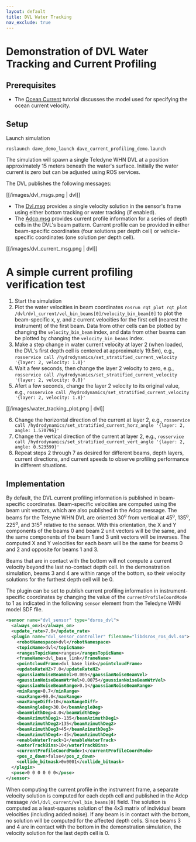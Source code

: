 ```yaml
---
layout: default
title: DVL Water Tracking
nav_exclude: true
---
```


# Demonstration of DVL Water Tracking and Current Profiling

## Prerequisites

* The [Ocean Current](ocean-current) tutorial discusses the model used for specifying the ocean current velocity.

## Setup

Launch simulation
```
roslaunch dave_demo_launch dave_current_profiling_demo.launch
```

The simulation will spawn a single Teledyne WHN DVL at a position approximately 15 meters beneath the water's surface.  Initially the water current is zero but can be adjusted using ROS services.

The DVL publishes the following messages:

[[/images/dvl_msgs.png | dvl]]


* The [Dvl.msg](https://github.com/Field-Robotics-Lab/ds_msgs/blob/nps_dev/ds_sensor_msgs/msg/Dvl.msg) provides a single velocity solution in the sensor's frame using either bottom tracking or water tracking (if enabled).
* The [Adcp.msg](https://github.com/Field-Robotics-Lab/ds_msgs/blob/nps_dev/ds_sensor_msgs/msg/Adcp.msg) provides current profile information for a series of depth cells in the DVL's beam pattern.  Current profile can be provided in either beam-specific coordinates (four solutions per depth cell) or vehicle-specific coordinates (one solution per depth cell).

[[/images/dvl_current_msg.png | dvl]]


# A simple current profiling verification test

1. Start the simulation
2. Plot the water velocities in beam coordinates
```rosrun rqt_plot rqt_plot /dvl/dvl_current/vel_bin_beams[0]/velocity_bin_beam[0]```
to plot the beam-specific x, y, and z current velocities for the first cell (nearest the instrument) of the first beam.  Data from other cells can be plotted by changing the `velocity_bin_beam` index, and data from other beams can be plotted by changing the `velocity_bin_beams` index.
3. Make a step change in water current velocity at layer 2 (when loaded, the DVL's first depth cell is centered at approximately 19.5m), e.g., `rosservice call /hydrodynamics/set_stratified_current_velocity '{layer: 2, velocity: 1.0}'`
4. Wait a few seconds, then change the layer 2 velocity to zero, e.g., `rosservice call /hydrodynamics/set_stratified_current_velocity '{layer: 2, velocity: 0.0}'`
5. Afert a few seconds, change the layer 2 velocity to its original value, e.g., `rosservice call /hydrodynamics/set_stratified_current_velocity '{layer: 2, velocity: 1.8}'`

[[/images/water_tracking_plot.png | dvl]]

6. Change the horizontal direction of the current at layer 2, e.g., `rosservice call /hydrodynamics/set_stratified_current_horz_angle '{layer: 2, angle: 1.570796}'`
7. Change the vertical direction of the current at layer 2, e.g., `rosservice call /hydrodynamics/set_stratified_current_vert_angle '{layer: 2, angle: 0.523599}'`
8. Repeat steps 2 through 7 as desired for different beams, depth layers, current directions, and current speeds to observe profiling performance in different situations.

## Implementation

By default, the DVL current profiling information is published in beam-specific coordinates.  Beam-specific velocities are computed using the beam unit vectors, which are also published in the Adcp message.  The beams for the Teleyne WHN DVL are oriented 30<sup>o</sup> from vertical at 45<sup>o</sup>, 135<sup>o</sup>, 225<sup>o</sup>, and  315<sup>o</sup> relative to the sensor.  With this orientation, the X and Y components of the beams 0 and beam 2 unit vectors will be the same, and the same components of the beam 1 and 3 unit vectors will be inverses.  The computed X and Y velocities for each beam will be the same for beams 0 and 2 and opposite for beams 1 and 3.

Beams that are in contact with the bottom will not compute a current velocity beyond the last no-contact depth cell.  In the demonstration simulation, beams 3 and 4 are within range of the bottom, so their velocity solutions for the furthest depth cell will be 0.

The plugin can be set to publish current profiling information in instrument-specific coordinates by changing the value of the `currentProfileCoordMode` to 1 as indicated in the following `sensor` element from the Teledyne WHN model SDF file.

```xml
<sensor name="dvl_sensor" type="dsros_dvl">
  <always_on>1</always_on>
  <update_rate>7.0</update_rate>
  <plugin name="dvl_sensor_controller" filename="libdsros_ros_dvl.so">
    <robotNamespace>dvl</robotNamespace>
    <topicName>dvl</topicName>
    <rangesTopicName>ranges</rangesTopicName>
    <frameName>dvl_base_link</frameName>
    <pointcloudFrame>dvl_base_link</pointcloudFrame>
    <updateRateHZ>7.0</updateRateHZ>
    <gaussianNoiseBeamVel>0.005</gaussianNoiseBeamVel>
    <gaussianNoiseBeamWtrVel>0.0075</gaussianNoiseBeamWtrVel>
    <gaussianNoiseBeamRange>0.1</gaussianNoiseBeamRange>
    <minRange>0.7</minRange>
    <maxRange>90.0</maxRange>
    <maxRangeDiff>10</maxRangeDiff>
    <beamAngleDeg>30.0</beamAngleDeg>
    <beamWidthDeg>4.0</beamWidthDeg>
    <beamAzimuthDeg1>-135</beamAzimuthDeg1>
    <beamAzimuthDeg2>135</beamAzimuthDeg2>
    <beamAzimuthDeg3>45</beamAzimuthDeg3>
    <beamAzimuthDeg4>-45</beamAzimuthDeg4>
    <enableWaterTrack>1</enableWaterTrack>
    <waterTrackBins>10</waterTrackBins>
    <currentProfileCoordMode>1</currentProfileCoordMode>
    <pos_z_down>false</pos_z_down>
    <collide_bitmask>0x0001</collide_bitmask>
  </plugin>
  <pose>0 0 0 0 0 0</pose>
</sensor>
```
When computing the current profile in the instrument frame, a separate velocity solution is computed for each depth cell and published in the Adcp message `/dvl/dvl_current/vel_bin_beams[0]` field.  The solution is computed as a least-squares solution of the 4x3 matrix of individual beam velocities (including added noise).  If any beam is in contact with the bottom, no solution will be computed for the affected depth cells.  Since beams 3 and 4 are in contact with the bottom in the demonstration simulation, the velocity solution for the last depth cell is 0.